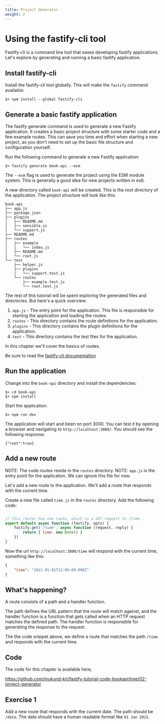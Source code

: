 ```yaml
---
title: Project Generator
weight: 2
---
```


# Using the fastify-cli tool

Fastify-cli is a command line tool that eases developing fastify applications. Let's
explore by generating and running a basic fastify application.

## Install fastify-cli

Install the fastify-cli tool globally. This will make the `fastify` command available:

```
$> npm install --global fastify-cli
```

## Generate a basic fastify application

The fastify generate command is used to generate a new Fastify application. It creates 
a basic project structure with some starter code and a few example routes. This can 
save you time and effort when starting a new project, as you don't need to set up the 
basic file structure and configuration yourself.

Run the following command to generate a new Fastify application:


```
$> fastify generate book-api --esm
```

The `--esm` flag is used to generate the project using the ESM module system. This is
generally a good idea for new projects written in es6.

A new directory called `book-api` will be created. This is the root directory of the
application. The project structure will look like this:

```
book-api
├── app.js
├── package.json
├── plugins
│   ├── README.md
│   ├── sensible.js
│   └── support.js
├── README.md
├── routes
│   ├── example
│   │   └── index.js
│   ├── README.md
│   └── root.js
└── test
    ├── helper.js
    ├── plugins
    │   └── support.test.js
    └── routes
        ├── example.test.js
        └── root.test.js
```

The rest of this tutorial will be spent exploring the generated files and directories.
But here's a quick overview:

1. `app.js` - The entry point for the application. This file is responsible for starting
   the application and loading the routes.
2. `routes` - This directory contains the route definitions for the application.
3. `plugins` - This directory contains the plugin definitions for the application.
4. `test` - This directory contains the test files for the application.

In this chapter we'll cover the basics of routes.

Be sure to read the [fastify-cli documentation](https://github.com/fastify/fastify-cli/blob/master/README.md)
## Run the application

Change into the `book-api` directory and install the dependencies:

```
$> cd book-api
$> npm install
```

Start the application:

```
$> npm run dev
```

The application will start and listen on port 3000. You can test it by opening a browser
and navigating to `http://localhost:3000/`. You should see the following response:

```
{"root":true}
```

## Add a new route

NOTE: The code routes reside in the `routes` directory. 
NOTE: `app.js` is the entry point for the application. We can ignore this file for now.

Let's add a new route to the application. We'll add a route that responds with the
current time.

Create a new file called `time.js` in the `routes` directory. Add the following code:

```js

// This router has one route, which is a GET request to /time.
export default async function (fastify, opts) {
    fastify.get('/time', async function (request, reply) {
        return { time: new Date() }
    })
}
```

Now the url `http://localhost:3000/time` will respond with the current time, something
like this:

```json
{
    "time": "2021-01-01T12:00:00.000Z"
}
```

## What's happening?

A route consists of a path and a handler function.

The path defines the URL pattern that the route will match against, and the handler 
function is a function that gets called when an HTTP request matches the defined path. 
The handler function is responsible for generating the response to the request.

The the code snippet above, we define a route that matches the path `/time` and responds
with the current time.

## Code

The code for this chapter is available here;

https://github.com/mukund-kri/fastify-tutorial-code-bookapi/tree/02-project-generator


## Exercise 1

Add a new route that responds with the current date. The path should be `/date`. The 
date should have a human readable format like `01 Jan 2021`.